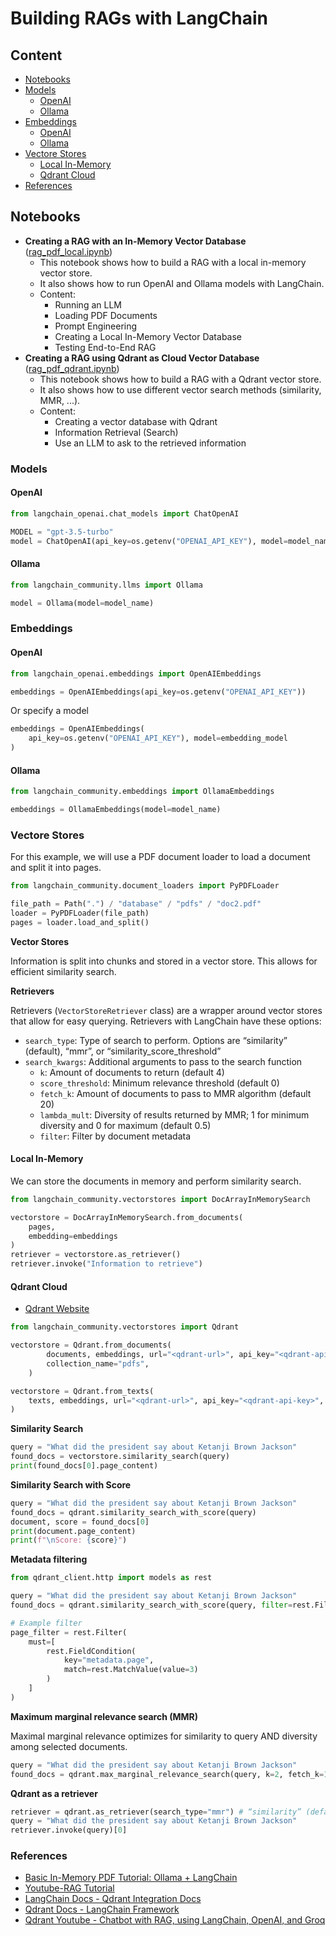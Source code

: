 # Building RAGs with LangChain

## Content


- [Notebooks](#notebooks)
- [Models](#models)
    - [OpenAI](#openai)
    - [Ollama](#ollama)
- [Embeddings](#embeddings)
    - [OpenAI](#openai-1)
    - [Ollama](#ollama-1)
- [Vectore Stores](#vectore-stores)
    - [Local In-Memory](#local-in-memory)
    - [Qdrant Cloud](#qdrant-cloud)
- [References](#references)


## Notebooks

- **Creating a RAG with an In-Memory Vector Database** ([rag_pdf_local.ipynb](./rag_pdf_local.ipynb))
    - This notebook shows how to build a RAG with a local in-memory vector store.
    - It also shows how to run OpenAI and Ollama models with LangChain.
    - Content:
        - Running an LLM
        - Loading PDF Documents
        - Prompt Engineering
        - Creating a Local In-Memory Vector Database
        - Testing End-to-End RAG
- **Creating a RAG using Qdrant as Cloud Vector Database** ([rag_pdf_qdrant.ipynb](./rag_pdf_qdrant.ipynb))
    - This notebook shows how to build a RAG with a Qdrant vector store.
    - It also shows how to use different vector search methods (similarity, MMR, ...).
    - Content:
        - Creating a vector database with Qdrant
        - Information Retrieval (Search)
        - Use an LLM to ask to the retrieved information

### Models


#### OpenAI

```python
from langchain_openai.chat_models import ChatOpenAI

MODEL = "gpt-3.5-turbo"
model = ChatOpenAI(api_key=os.getenv("OPENAI_API_KEY"), model=model_name)
```

#### Ollama

```python
from langchain_community.llms import Ollama

model = Ollama(model=model_name)
```





### Embeddings

#### OpenAI

```python
from langchain_openai.embeddings import OpenAIEmbeddings

embeddings = OpenAIEmbeddings(api_key=os.getenv("OPENAI_API_KEY"))
```

Or specify a model

```python
embeddings = OpenAIEmbeddings(
    api_key=os.getenv("OPENAI_API_KEY"), model=embedding_model
)
```

#### Ollama

```python
from langchain_community.embeddings import OllamaEmbeddings

embeddings = OllamaEmbeddings(model=model_name)
```

### Vectore Stores

For this example, we will use a PDF document loader to load a document and split it into pages.

```python
from langchain_community.document_loaders import PyPDFLoader

file_path = Path(".") / "database" / "pdfs" / "doc2.pdf"
loader = PyPDFLoader(file_path)
pages = loader.load_and_split()
```

**Vector Stores**

Information is split into chunks and stored in a vector store. This allows for efficient similarity search.

**Retrievers**

Retrievers (`VectorStoreRetriever` class) are a wrapper around vector stores that allow for easy querying. Retrievers with LangChain have these options:
- `search_type`: Type of search to perform. Options are “similarity” (default), “mmr”, or “similarity_score_threshold”
- `search_kwargs`: Additional arguments to pass to the search function
    - `k`: Amount of documents to return (default 4)
    - `score_threshold`: Minimum relevance threshold (default 0)
    - `fetch_k`: Amount of documents to pass to MMR algorithm (default 20)
    - `lambda_mult`: Diversity of results returned by MMR; 1 for minimum diversity and 0 for maximum (default 0.5)
    - `filter`: Filter by document metadata

#### Local In-Memory

We can store the documents in memory and perform similarity search.

```python
from langchain_community.vectorstores import DocArrayInMemorySearch

vectorstore = DocArrayInMemorySearch.from_documents(
    pages,
    embedding=embeddings
)
retriever = vectorstore.as_retriever()
retriever.invoke("Information to retrieve")
```

#### Qdrant Cloud

- [Qdrant Website](https://qdrant.tech/)

```python
from langchain_community.vectorstores import Qdrant

vectorstore = Qdrant.from_documents(
        documents, embeddings, url="<qdrant-url>", api_key="<qdrant-api-key>", 
        collection_name="pdfs",
    )

vectorstore = Qdrant.from_texts(
    texts, embeddings, url="<qdrant-url>", api_key="<qdrant-api-key>", collection_name="texts"
)
```

**Similarity Search**

```python
query = "What did the president say about Ketanji Brown Jackson"
found_docs = vectorstore.similarity_search(query)
print(found_docs[0].page_content)
```

**Similarity Search with Score**

```python
query = "What did the president say about Ketanji Brown Jackson"
found_docs = qdrant.similarity_search_with_score(query)
document, score = found_docs[0]
print(document.page_content)
print(f"\nScore: {score}")
```

**Metadata filtering**

```python
from qdrant_client.http import models as rest

query = "What did the president say about Ketanji Brown Jackson"
found_docs = qdrant.similarity_search_with_score(query, filter=rest.Filter(...))

# Example filter
page_filter = rest.Filter(
    must=[
        rest.FieldCondition(
            key="metadata.page",
            match=rest.MatchValue(value=3)
        )
    ]
)
```


**Maximum marginal relevance search (MMR)**

Maximal marginal relevance optimizes for similarity to query AND diversity among selected documents.

```python
query = "What did the president say about Ketanji Brown Jackson"
found_docs = qdrant.max_marginal_relevance_search(query, k=2, fetch_k=10)
```

**Qdrant as a retriever**

```python
retriever = qdrant.as_retriever(search_type="mmr") # “similarity” (default), “mmr”, or “similarity_score_threshold”
query = "What did the president say about Ketanji Brown Jackson"
retriever.invoke(query)[0]
```

### References

- [Basic In-Memory PDF Tutorial: Ollama + LangChain](https://www.youtube.com/watch?v=HRvyei7vFSM&t)
- [Youtube-RAG Tutorial](https://www.youtube.com/watch?v=BrsocJb-fAo)
- [LangChain Docs - Qdrant Integration Docs](https://python.langchain.com/v0.1/docs/integrations/vectorstores/qdrant/)
- [Qdrant Docs - LangChain Framework](https://qdrant.tech/documentation/frameworks/langchain/)
- [Qdrant Youtube - Chatbot with RAG, using LangChain, OpenAI, and Groq](https://www.youtube.com/watch?v=O60-KuZZeQA)